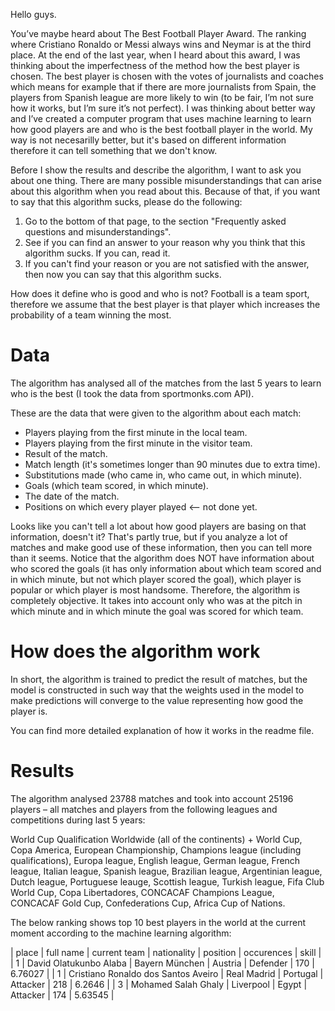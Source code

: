 Hello guys.

You’ve maybe heard about The Best Football Player Award. The ranking where Cristiano Ronaldo or Messi always wins and Neymar is at the third place. At the end of the last year, when I heard about this award, I was thinking about the imperfectness of the method how the best player is chosen. The best player is chosen with the votes of journalists and coaches which means for example that if there are more journalists from Spain, the players from Spanish league are more likely to win (to be fair, I’m not sure how it works, but I’m sure it’s not perfect). I was thinking about better way and I’ve created a computer program that uses machine learning to learn how good players are and who is the best football player in the world. My way is not necesarilly better, but it's based on different information therefore it can tell something that we don't know.

Before I show the results and describe the algorithm, I want to ask you about one thing. There are many possible misunderstandings that can arise about this algorithm when you read about this. Because of that, if you want to say that this algorithm sucks, please do the following:
1. Go to the bottom of that page, to the section "Frequently asked questions and misunderstandings".
2. See if you can find an answer to your reason why you think that this algorithm sucks. If you can, read it.
3. If you can't find your reason or you are not satisfied with the answer, then now you can say that this algorithm sucks.

How does it define who is good and who is not? Football is a team sport, therefore we assume that the best player is that player which increases the probability of a team winning the most.

# Data

The algorithm has analysed all of the matches from the last 5 years to learn who is the best (I took the data from sportmonks.com API).

These are the data that were given to the algorithm about each match:

* Players playing from the first minute in the local team. 
* Players playing from the first minute in the visitor team. 
* Result of the match. 
* Match length (it's sometimes longer than 90 minutes due to extra time). 
* Substitutions made (who came in, who came out, in which minute). 
* Goals (which team scored, in which minute). 
* The date of the match.
* Positions on which every player played <-- not done yet.

Looks like you can't tell a lot about how good players are basing on that information, doesn't it? That's partly true, but if you analyze a lot of matches and make good use of these information, then you can tell more than it seems.
Notice that the algorithm does NOT have information about who scored the goals (it has only information about which team scored and in which minute, but not which player scored the goal), which player is popular or which player is most handsome. Therefore, the algorithm is completely objective. It takes into account only who was at the pitch in which minute and in which minute the goal was scored for which team.

# How does the algorithm work

In short, the algorithm is trained to predict the result of matches, but the model is constructed in such way that the weights used in the model to make predictions will converge to the value representing how good the player is.

You can find more detailed explanation of how it works in the readme file.

# Results

The algorithm analysed 23788 matches and took into account 25196 players – all matches and players from the following leagues and competitions during last 5 years:

World Cup Qualification Worldwide (all of the continents) + World Cup, Copa America, European Championship, Champions league (including qualifications), Europa league, English league, German league, French league, Italian league, Spanish league, Brazilian league, Argentinian league, Dutch league, Portuguese leauge, Scottish league, Turkish league, Fifa Club World Cup, Copa Libertadores, CONCACAF Champions League, CONCACAF Gold Cup, Confederations Cup, Africa Cup of Nations.

The below ranking shows top 10 best players in the world at the current moment according to the machine learning algorithm:

| place | full name                           | current team    | nationality           | position    | occurences  | skill   |
| 1     | David Olatukunbo Alaba              | Bayern München  | Austria               | Defender    | 170         | 6.76027 |
| 1     | Cristiano Ronaldo dos Santos Aveiro | Real Madrid     | Portugal              | Attacker    | 218         | 6.2646  |
| 3     | Mohamed  Salah Ghaly                | Liverpool       | Egypt                 | Attacker    | 174         | 5.63545 |
